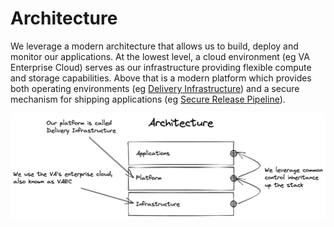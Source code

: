 # Architecture
We leverage a modern architecture that allows us to build, deploy and monitor our applications. At the lowest level, a 
cloud environment (eg VA Enterprise Cloud) serves as our infrastructure providing flexible compute and storage 
capabilities. Above that is a modern platform which provides both operating environments 
(eg [Delivery Infrastructure](platform.md)) and a secure mechanism for shipping applications 
(eg [Secure Release Pipeline](pipeline.md)).

![Technology Stack!](images/architecture.png "Technology Stack")
